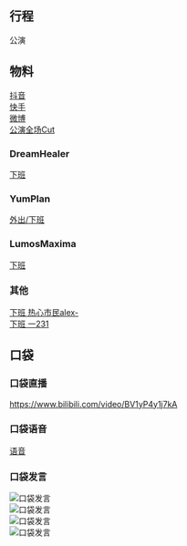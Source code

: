 ## 行程
公演

## 物料
[抖音](https://www.douyin.com/video/7052657641461484830)<br>
[快手](https://www.kuaishou.com/short-video/3x4qtqdvm5grane?authorId=3xhtrjypifamgpy&streamSource=profile&area=profilexxnull)<br>
[微博](https://weibo.com/5228056212/LaCqyohLJ)<br>
[公演全场Cut](https://www.bilibili.com/video/BV1n34y1i7nc)
### DreamHealer
[下班](https://weibo.com/6375088879/LaCIuzTtG)<br>
### YumPlan
[外出/下班](https://weibo.com/7335378002/LaCLxsrIk)<br>
### LumosMaxima
[下班](https://weibo.com/7726863056/LaHXV4Ad3)<br>
### 其他
[下班 热心市民alex-](https://weibo.com/2971625284/LaD7ICfjK)<br>
[下班 一231](https://weibo.com/6067142592/LaDJso23d)<br>
## 口袋
### 口袋直播
https://www.bilibili.com/video/BV1yP4y1j7kA
### 口袋语音
[语音](./pocket48/audios/)
### 口袋发言
![口袋发言](./pocket48/imgs/messages1.jpeg)<br>
![口袋发言](./pocket48/imgs/P1.jpeg)<br>
![口袋发言](./pocket48/imgs/P2.jpeg)<br>
![口袋发言](./pocket48/imgs/P3.jpeg)<br>

